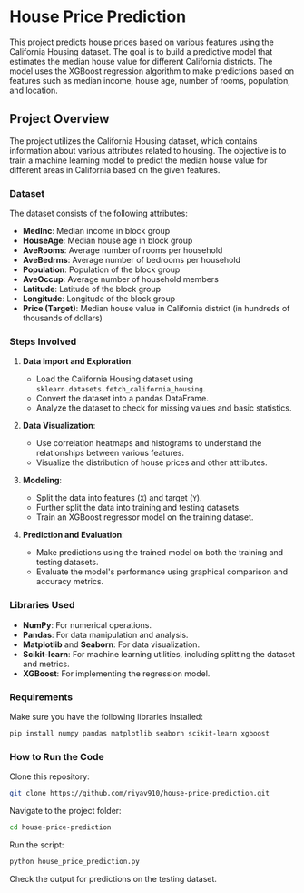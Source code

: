 # House Price Prediction

This project predicts house prices based on various features using the California Housing dataset. The goal is to build a predictive model that estimates the median house value for different California districts. The model uses the XGBoost regression algorithm to make predictions based on features such as median income, house age, number of rooms, population, and location.

## Project Overview

The project utilizes the California Housing dataset, which contains information about various attributes related to housing. The objective is to train a machine learning model to predict the median house value for different areas in California based on the given features.

### Dataset
The dataset consists of the following attributes:
- **MedInc**: Median income in block group
- **HouseAge**: Median house age in block group
- **AveRooms**: Average number of rooms per household
- **AveBedrms**: Average number of bedrooms per household
- **Population**: Population of the block group
- **AveOccup**: Average number of household members
- **Latitude**: Latitude of the block group
- **Longitude**: Longitude of the block group
- **Price (Target)**: Median house value in California district (in hundreds of thousands of dollars)

### Steps Involved

1. **Data Import and Exploration**:
   - Load the California Housing dataset using `sklearn.datasets.fetch_california_housing`.
   - Convert the dataset into a pandas DataFrame.
   - Analyze the dataset to check for missing values and basic statistics.

2. **Data Visualization**:
   - Use correlation heatmaps and histograms to understand the relationships between various features.
   - Visualize the distribution of house prices and other attributes.

3. **Modeling**:
   - Split the data into features (`X`) and target (`Y`).
   - Further split the data into training and testing datasets.
   - Train an XGBoost regressor model on the training dataset.

4. **Prediction and Evaluation**:
   - Make predictions using the trained model on both the training and testing datasets.
   - Evaluate the model's performance using graphical comparison and accuracy metrics.

### Libraries Used
- **NumPy**: For numerical operations.
- **Pandas**: For data manipulation and analysis.
- **Matplotlib** and **Seaborn**: For data visualization.
- **Scikit-learn**: For machine learning utilities, including splitting the dataset and metrics.
- **XGBoost**: For implementing the regression model.

### Requirements

Make sure you have the following libraries installed:

```bash
pip install numpy pandas matplotlib seaborn scikit-learn xgboost
```
### How to Run the Code

Clone this repository:
```bash
git clone https://github.com/riyav910/house-price-prediction.git
```
Navigate to the project folder:
```bash
cd house-price-prediction
```
Run the script:
```bash
python house_price_prediction.py
```
Check the output for predictions on the testing dataset.
